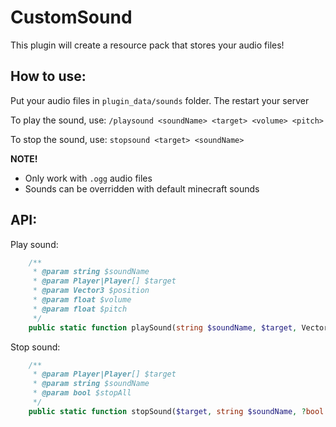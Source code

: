 # CustomSound
This plugin will create a resource pack that stores your audio files!

## How to use:
Put your audio files in `plugin_data/sounds` folder. The restart your server

To play the sound, use: `/playsound <soundName> <target> <volume> <pitch>`

To stop the sound, use: `stopsound <target> <soundName>`

**NOTE!** 
- Only work with `.ogg` audio files
- Sounds can be overridden with default minecraft sounds

## API:
Play sound:
```php
    /**
     * @param string $soundName
     * @param Player|Player[] $target
     * @param Vector3 $position
     * @param float $volume
     * @param float $pitch
     */
    public static function playSound(string $soundName, $target, Vector3 $position, ?float $volume = 1, ?float $pitch = 1)
```

Stop sound:
```php
    /**
     * @param Player|Player[] $target
     * @param string $soundName
     * @param bool $stopAll
     */
    public static function stopSound($target, string $soundName, ?bool $stopAll = false)
```
